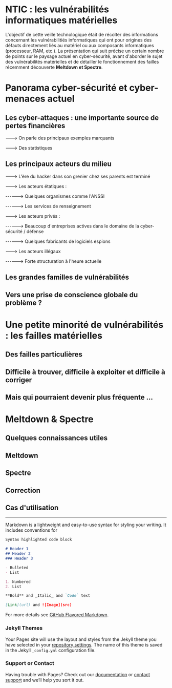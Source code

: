 # NTIC : les vulnérabilités informatiques matérielles

L'objectif de cette veille technologique était de récolter des informations concernant les vulnérabilitiés informatiques qui ont pour origines des défauts directement liés au matériel ou aux composants informatiques (processeur, RAM, etc.). La présentation qui suit précise un certain nombre de points sur le paysage actuel en cyber-sécurité, avant d'aborder le sujet des vulnérabilités matérielles et de détailler le fonctionnement des failles récemment découverte **Meltdown et Spectre**.

# Panorama cyber-sécurité et cyber-menaces actuel  

## Les cyber-attaques : une importante source de pertes financières

---> On parle des principaux exemples marquants

---> Des statistiques

## Les principaux acteurs du milieu

---> L'ère du hacker dans son grenier chez ses parents est terminé

---> Les acteurs étatiques : 

------> Quelques organismes comme l'ANSSI

------> Les services de renseignement

---> Les acteurs privés :

------> Beaucoup d'entreprises actives dans le domaine de la cyber-sécurité / défense

------> Quelques fabricants de logiciels espions

---> Les acteurs illégaux

------> Forte structuration à l'heure actuelle

## Les grandes familles de vulnérabilités
## Vers une prise de conscience globale du problème ?


# Une petite minorité de vulnérabilités : les failles matérielles

## Des failles particulières
## Difficile à trouver, difficile à exploiter et difficile à corriger
## Mais qui pourraient devenir plus fréquente ...


# Meltdown & Spectre

## Quelques connaissances utiles
## Meltdown
## Spectre
## Correction
## Cas d'utilisation




















---------------------------------------------------------------------------------------------------------------------------



Markdown is a lightweight and easy-to-use syntax for styling your writing. It includes conventions for

```markdown
Syntax highlighted code block

# Header 1
## Header 2
### Header 3

- Bulleted
- List

1. Numbered
2. List

**Bold** and _Italic_ and `Code` text

[Link](url) and ![Image](src)
```

For more details see [GitHub Flavored Markdown](https://guides.github.com/features/mastering-markdown/).

### Jekyll Themes

Your Pages site will use the layout and styles from the Jekyll theme you have selected in your [repository settings](https://github.com/tduboudi/Meltdown-Spectre/settings). The name of this theme is saved in the Jekyll `_config.yml` configuration file.

### Support or Contact

Having trouble with Pages? Check out our [documentation](https://help.github.com/categories/github-pages-basics/) or [contact support](https://github.com/contact) and we’ll help you sort it out.
